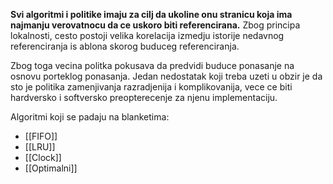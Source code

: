 
**Svi algoritmi i politike imaju za cilj da ukoline onu stranicu koja ima najmanju verovatnocu da ce uskoro biti referencirana.**
Zbog principa lokalnosti, cesto postoji velika korelacija izmedju istorije nedavnog referenciranja is ablona skorog buduceg referenciranja.

Zbog toga vecina politka pokusava da predvidi buduce ponasanje na osnovu porteklog ponasanja. Jedan nedostatak koji treba uzeti u obzir je da sto je politika zamenjivanja razradjenija i komplikovanija, vece ce biti hardversko i softversko preopterecenje za njenu implementaciju.

Algoritmi koji se padaju na blanketima:
- [[FIFO]]
- [[LRU]]
- [[Clock]]
- [[Optimalni]]



